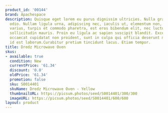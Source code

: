 ```yaml
---
product_id: '00144'
brand: Apachespace
description: Quisque eget lorem eu purus dignissim ultricies. Nulla gravida orci a
  odio. Nullam ligula urna, adipiscing nec, iaculis ut, elementum non, turpis. Nullam
  varius, turpis et commodo pharetra, est eros bibendum elit, nec luctus magna felis
  sollicitudin mauris. Proin eu ligula ac sapien suscipit blandit. Excepteur sint
  occaecat cupidatat non proident, sunt in culpa qui officia deserunt mollit anim
  id est laborum.Curabitur pretium tincidunt lacus. Etiam tempor.
title: Dredz Microwave Oven
skus:
- available: true
  condition: New
  currentPrice: '61.34'
  discount: '0.0'
  oldPrice: '61.34'
  promotion: false
  sku: S0014401
  skuName: Dredz Microwave Oven - Yellow
  thumbnailURL: https://picsum.photos/seed/S0014401/300/300
  imageURL: https://picsum.photos/seed/S0014401/600/600
layout: product
---
```

